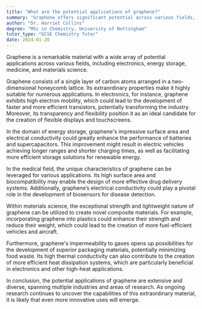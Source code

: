 ```yaml
---
title: "What are the potential applications of graphene?"
summary: "Graphene offers significant potential across various fields, including electronics, energy storage, medicine, and materials science, due to its unique properties and versatility."
author: "Dr. Harriet Collins"
degree: "MSc in Chemistry, University of Nottingham"
tutor_type: "GCSE Chemistry Tutor"
date: 2024-01-20
---
```


Graphene is a remarkable material with a wide array of potential applications across various fields, including electronics, energy storage, medicine, and materials science.

Graphene consists of a single layer of carbon atoms arranged in a two-dimensional honeycomb lattice. Its extraordinary properties make it highly suitable for numerous applications. In electronics, for instance, graphene exhibits high electron mobility, which could lead to the development of faster and more efficient transistors, potentially transforming the industry. Moreover, its transparency and flexibility position it as an ideal candidate for the creation of flexible displays and touchscreens.

In the domain of energy storage, graphene's impressive surface area and electrical conductivity could greatly enhance the performance of batteries and supercapacitors. This improvement might result in electric vehicles achieving longer ranges and shorter charging times, as well as facilitating more efficient storage solutions for renewable energy.

In the medical field, the unique characteristics of graphene can be leveraged for various applications. Its high surface area and biocompatibility may enable the design of more effective drug delivery systems. Additionally, graphene’s electrical conductivity could play a pivotal role in the development of biosensors for disease detection.

Within materials science, the exceptional strength and lightweight nature of graphene can be utilized to create novel composite materials. For example, incorporating graphene into plastics could enhance their strength and reduce their weight, which could lead to the creation of more fuel-efficient vehicles and aircraft.

Furthermore, graphene's impermeability to gases opens up possibilities for the development of superior packaging materials, potentially minimizing food waste. Its high thermal conductivity can also contribute to the creation of more efficient heat dissipation systems, which are particularly beneficial in electronics and other high-heat applications.

In conclusion, the potential applications of graphene are extensive and diverse, spanning multiple industries and areas of research. As ongoing research continues to uncover the capabilities of this extraordinary material, it is likely that even more innovative uses will emerge.
    